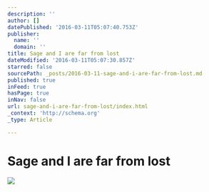 ```yaml
---
description: ''
author: []
datePublished: '2016-03-11T05:07:40.753Z'
publisher:
  name: ''
  domain: ''
title: Sage and I are far from lost
dateModified: '2016-03-11T05:07:30.857Z'
starred: false
sourcePath: _posts/2016-03-11-sage-and-i-are-far-from-lost.md
published: true
inFeed: true
hasPage: true
inNav: false
url: sage-and-i-are-far-from-lost/index.html
_context: 'http://schema.org'
_type: Article

---
```

# Sage and I are far from lost
![](https://the-grid-user-content.s3-us-west-2.amazonaws.com/9602f99c-3af2-4ed5-aede-af14be94d022.png)